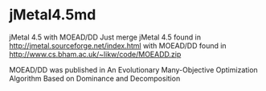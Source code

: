 # jMetal4.5md
jMetal 4.5 with MOEAD/DD
Just merge jMetal 4.5 found in http://jmetal.sourceforge.net/index.html 
with MOEAD/DD found in http://www.cs.bham.ac.uk/~likw/code/MOEADD.zip

MOEAD/DD was published in An Evolutionary Many-Objective Optimization Algorithm Based on Dominance and Decomposition
